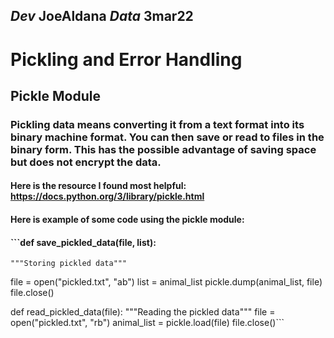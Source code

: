 ## *Dev* **JoeAldana** *Data* **3mar22**
# Pickling and Error Handling
## Pickle Module
### Pickling data means converting it from a text format into its binary machine format. You can then save or read to files in the binary form. This has the possible advantage of saving space but does not encrypt the data.
#### Here is the resource I found most helpful: https://docs.python.org/3/library/pickle.html
#### Here is example of some code using the pickle module:
#### ```def save_pickled_data(file, list):
    """Storing pickled data"""
file = open("pickled.txt", "ab")
list = animal_list
pickle.dump(animal_list, file)
file.close()

def read_pickled_data(file):
    """Reading the pickled data"""
file = open("pickled.txt", "rb")
animal_list = pickle.load(file)
file.close()```
